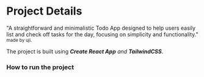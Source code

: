 # Project Details

"A straightforward and minimalistic Todo App designed to help users easily list and check off tasks for the day, focusing on simplicity and functionality."
<sub>made by uji.</sub>

The project is built using ***Create React App** and **TailwindCSS***.
### How to run the project
